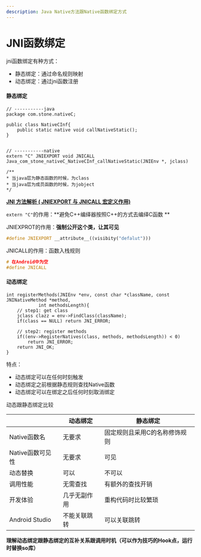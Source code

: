 ```yaml
---
description: Java Native方法跟Native函数绑定方式
---
```


# JNI函数绑定

jni函数绑定有种方式：

* 静态绑定：通过命名规则映射
* 动态绑定：通过jni函数注册

#### 静态绑定

```text
// -----------java
package com.stone.nativeC;

public class NativeCInf{
    public static native void callNativeStatic();
}


// -----------native
extern "C" JNIEXPORT void JNICALL
Java_com_stone_nativeC_NativeCInf_callNativeStatic(JNIEnv *, jclass)

/**
* 当java层为静态函数的时候，为class
* 当java层为成员函数的时候，为jobject
*/
```

[**JNI 方法解析 ( JNIEXPORT 与 JNICALL 宏定义作用)**](https://blog.csdn.net/shulianghan/article/details/104072587)

`extern "C"`的作用：**避免C++编绎器按照C++的方式去编绎C函数 **

JNIEXPROT的作用：**强制公开这个类，让其可见**

```c++
#define JNIEXPORT __attribute__((visibity("defalut")))
```

JNICALL的作用：函数入栈规则

```c++
# 在Android中为空
#define JNICALL
```



#### 动态绑定

```
int registerMethods(JNIEnv *env, const char *className, const JNINativeMethod *method,
			int methodsLength){
	// step1: get class
    jclass clazz = env->FindClass(className);
    if(class == NULL) return JNI_ERROR;
    
    // step2: register methods
    if((env->RegisterNatives(class, methods, methodsLength)) < 0)
    	return JNI_ERROR;
    return JNI_OK;
}
```

特点：

* 动态绑定可以在任何时刻触发
* 动态绑定之前根据静态规则查找Native函数
* 动态绑定可以在绑定之后任何时刻取消绑定

动态跟静态绑定比较

|                  | 动态绑定     | 静态绑定                      |
| ---------------- | ------------ | ----------------------------- |
| Native函数名     | 无要求       | 固定规则且采用C的名称修饰规则 |
| Native函数可见性 | 无要求       | 可见                          |
| 动态替换         | 可以         | 不可以                        |
| 调用性能         | 无需查找     | 有额外的查找开销              |
| 开发体验         | 几乎无副作用 | 重构代码时比较繁琐            |
| Android Studio   | 不能关联跳转 | 可以关联跳转                  |

**理解动态绑定跟静态绑定的互补关系跟调用时机（可以作为技巧的Hook点，运行时替换so库）**